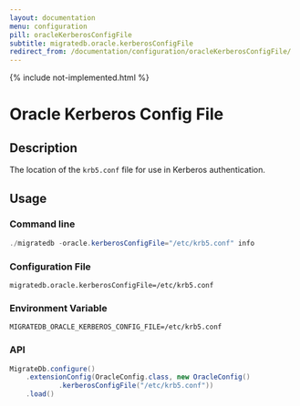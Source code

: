```yaml
---
layout: documentation
menu: configuration
pill: oracleKerberosConfigFile
subtitle: migratedb.oracle.kerberosConfigFile
redirect_from: /documentation/configuration/oracleKerberosConfigFile/
---
```

{% include not-implemented.html %}

# Oracle Kerberos Config File

## Description

The location of the `krb5.conf` file for use in Kerberos authentication.

## Usage

### Command line

```powershell
./migratedb -oracle.kerberosConfigFile="/etc/krb5.conf" info
```

### Configuration File

```properties
migratedb.oracle.kerberosConfigFile=/etc/krb5.conf
```

### Environment Variable

```properties
MIGRATEDB_ORACLE_KERBEROS_CONFIG_FILE=/etc/krb5.conf
```

### API

```java
MigrateDb.configure()
    .extensionConfig(OracleConfig.class, new OracleConfig()
            .kerberosConfigFile("/etc/krb5.conf"))
    .load()
```
